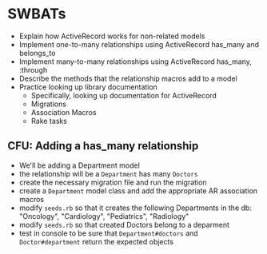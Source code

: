# SWBATs 
 - Explain how ActiveRecord works for non-related models
 - Implement one-to-many relationships using ActiveRecord has_many and belongs_to
 - Implement many-to-many relationships using ActiveRecord has_many, :through
 - Describe the methods that the relationship macros add to a model
 - Practice looking up library documentation
    - Specifically, looking up documentation for ActiveRecord
    - Migrations
    - Association Macros
    - Rake tasks

## CFU: Adding a has_many relationship
* We'll be adding a Department model
* the relationship will be a `Department` has many `Doctors`
* create the necessary migration file and run the migration
* create a `Department` model class and add the appropriate AR association macros
* modify `seeds.rb` so that it creates the following Departments in the db: "Oncology", "Cardiology", "Pediatrics", "Radiology"
* modify `seeds.rb` so that created Doctors belong to a deparment
* test in console to be sure that `Department#doctors` and `Doctor#department` return the expected objects